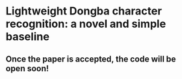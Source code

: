 # Lightweight Dongba character recognition: a novel and simple baseline
## Once the paper is accepted, the code will be open soon!
